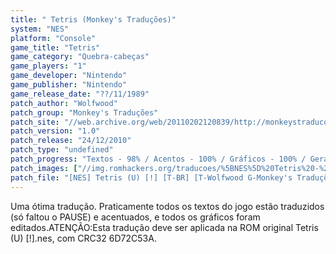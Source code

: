 ```yaml
---
title: " Tetris (Monkey's Traduções)"
system: "NES"
platform: "Console"
game_title: "Tetris"
game_category: "Quebra-cabeças"
game_players: "1"
game_developer: "Nintendo"
game_publisher: "Nintendo"
game_release_date: "??/11/1989"
patch_author: "Wolfwood"
patch_group: "Monkey's Traduções"
patch_site: "//web.archive.org/web/20110202120839/http://monkeystraducoes.com/"
patch_version: "1.0"
patch_release: "24/12/2010"
patch_type: "undefined"
patch_progress: "Textos - 98% / Acentos - 100% / Gráficos - 100% / Geral - 99%"
patch_images: ["//img.romhackers.org/traducoes/%5BNES%5D%20Tetris%20-%20Monkey's%20Tradu%C3%A7%C3%B5es%20-%201.png","//img.romhackers.org/traducoes/%5BNES%5D%20Tetris%20-%20Monkey's%20Tradu%C3%A7%C3%B5es%20-%202.png","//img.romhackers.org/traducoes/%5BNES%5D%20Tetris%20-%20Monkey's%20Tradu%C3%A7%C3%B5es%20-%203.png"]
patch_file: "[NES] Tetris (U) [!] [T-BR] [T-Wolfwood G-Monkey's Traduções] [V-1.0 P-99% A-2010].rar"
---
```

Uma ótima tradução. Praticamente todos os textos do jogo estão traduzidos (só faltou o PAUSE) e acentuados, e todos os gráficos foram editados.ATENÇÃO:Esta tradução deve ser aplicada na ROM original Tetris (U) [!].nes, com CRC32 6D72C53A.